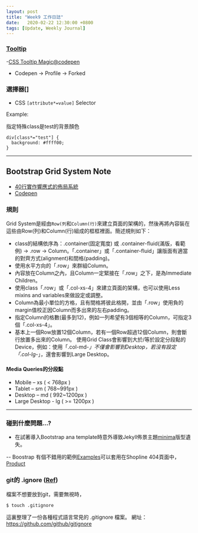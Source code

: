 ```yaml
---
layout: post
title: "Week9 工作日誌"
date:   2020-02-22 12:30:00 +0800
tags: [Update, Weekly Journal]
---
```


### [Tooltip](https://codepen.io/randylu/pen/NWqpbbZ)
-[CSS Tooltip Magic@codepen](https://codepen.io/randylu/pen/NWqpbbZ)
- Codepen -> Profile -> Forked

### 選擇器[]
- CSS `[attribute*=value]` Selector

Example:

指定特殊class是test的背景顏色
```
div[class*="test"] {
  background: #ffff00;
}
```

- - -
## Bootstrap Grid System Note
- [40行實作響應式的佈局系統](https://medium.com/@realdennis/40%E8%A1%8C%E5%AF%A6%E4%BD%9C%E9%9F%BF%E6%87%89%E5%BC%8F%E7%9A%84%E4%BD%88%E5%B1%80%E7%B3%BB%E7%B5%B1-%E5%91%8A%E8%A8%B4%E4%BD%A0col-sm-12-col-md-6-%E6%98%AF%E5%A6%82%E4%BD%95%E5%AF%A6%E7%8F%BE-4490a65b1a0)
- [Codepen](https://codepen.io/randylu/pen/oNXZOex)

### 規則
Grid System是經由`Row(列`和`Column(行)`來建立頁面的架構的，然後再將內容裝在這些由Row(列)和Column(行)組成的框框裡面。簡述規則如下：

- class的結構依序為：.container(固定寬度) 或 .container-fluid(滿版，看範例) -> .row -> Column。「.container」或「.container-fluid」讓版面有適當的對齊方式(alignment)和間格(padding)。
- 使用水平方向的「.row」來群組Column。
- 內容放在Column之內，且Column一定緊接在「.row」之下，是為Immediate Children。
- 使用class「.row」或「.col-xs-4」來建立頁面的架構，也可以使用Less mixins and variables來做設定或調整。
- Column為最小單位的方格，且有間格將彼此格開，並由「.row」使用負的margin值校正因Column而多出來的左右padding。
- 指定Column的格數(最多到12)，例如一列希望有3個相等的Column，可指定3個「.col-xs-4」。
- 基本上一個Row放置12個Column，若有一個Row超過12個Column，則會斷行放置多出來的Column。
使用Grid Class會影響到大於/等於設定分段點的Device，例如：使用「.col-md-*」不僅會影響到Desktop，若沒有設定「.col-lg-*」，還會影響到Large Desktop。

#### Media Queries的分段點
- Mobile – xs ( < 768px )
- Tablet – sm ( 768~991px )
- Desktop – md ( 992~1200px )
- Large Desktop - lg ( >= 1200px )



- - -

### 碰到什麼問題...?

- 在試著導入Bootstrap ana template時意外導致Jekyll佈景主題[minima](https://github.com/jekyll/minima)版型遺失。

-- Boostrap 有個不錯用的範例[Examples](https://getbootstrap.com/docs/4.4/examples/)可以套用在Shopline 404頁面中，[Product](https://getbootstrap.com/docs/4.4/examples/product/)


### git的 .ignore ([Ref](https://gitbook.tw/chapters/using-git/ignore.html))
檔案不想要放到git，需要無視時，

```
$ touch .gitignore
```
這裏整理了一份各種程式語言常見的 .gitignore 檔案。 網址： https://github.com/github/gitignore